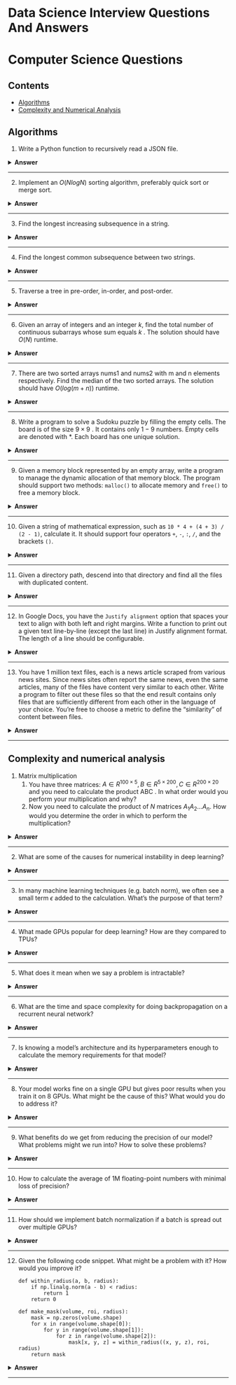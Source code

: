 # Data Science Interview Questions And Answers

# Computer Science Questions

## Contents
- [Algorithms](#algorithms)
- [Complexity and Numerical Analysis](#complexity-and-numerical-analysis)


## Algorithms

1. Write a Python function to recursively read a JSON file.

<details><summary><b>Answer</b></summary>
    
</details>

---

2. Implement an  $O(NlogN)$  sorting algorithm, preferably quick sort or merge sort.

<details><summary><b>Answer</b></summary>
    
</details>

---

3. Find the longest increasing subsequence in a string.

<details><summary><b>Answer</b></summary>
    
</details>

---

4. Find the longest common subsequence between two strings.

<details><summary><b>Answer</b></summary>
    
</details>

---

5. Traverse a tree in pre-order, in-order, and post-order.

<details><summary><b>Answer</b></summary>
    
</details>

---


6. Given an array of integers and an integer $k$, find the total number of continuous subarrays whose sum equals $k$ . The solution should have $O(N)$  runtime.

<details><summary><b>Answer</b></summary>
    
</details>

---


7. There are two sorted arrays nums1  and nums2  with m  and n  elements respectively. Find the median of the two sorted arrays. The solution should have $O(log(m+n))$  runtime.

<details><summary><b>Answer</b></summary>
    
</details>

---


8. Write a program to solve a Sudoku puzzle by filling the empty cells. The board is of the size  $9×9$ . It contains only $1-9$ numbers. Empty cells are denoted with *. Each board has one unique solution.

<details><summary><b>Answer</b></summary>
    
</details>

---


9. Given a memory block represented by an empty array, write a program to manage the dynamic allocation of that memory block. The program should support two methods: `malloc()` to allocate memory and `free()` to free a memory block.

<details><summary><b>Answer</b></summary>
    
</details>

---


10. Given a string of mathematical expression, such as `10 * 4 + (4 + 3) / (2 - 1)`, calculate it. It should support four operators `+`, `-`, `:`, `/`, and the brackets `()`.

<details><summary><b>Answer</b></summary>
    
</details>

---


11. Given a directory path, descend into that directory and find all the files with duplicated content.

<details><summary><b>Answer</b></summary>
    
</details>

---


12. In Google Docs, you have the `Justify alignment` option that spaces your text to align with both left and right margins. Write a function to print out a given text line-by-line (except the last line) in Justify alignment format. The length of a line should be configurable.

<details><summary><b>Answer</b></summary>
    
</details>

---


13. You have 1 million text files, each is a news article scraped from various news sites. Since news sites often report the same news, even the same articles, many of the files have content very similar to each other. Write a program to filter out these files so that the end result contains only files that are sufficiently different from each other in the language of your choice. You’re free to choose a metric to define the “similarity” of content between files.

<details><summary><b>Answer</b></summary>
    
</details>

---




## Complexity and numerical analysis

1. Matrix multiplication
    1. You have three matrices: $A∈R^{100×5},B∈R^{5×200},C∈R^{200×20}$  and you need to calculate the product ABC . In what order would you perform your multiplication and why?
    1. Now you need to calculate the product of $N$  matrices $A_1A_2...A_n$. How would you determine the order in which to perform the multiplication?

<details><summary><b>Answer</b></summary>
    
</details>

---


2. What are some of the causes for numerical instability in deep learning?

<details><summary><b>Answer</b></summary>
    
</details>

---


3. In many machine learning techniques (e.g. batch norm), we often see a small term  $ϵ$  added to the calculation. What’s the purpose of that term?

<details><summary><b>Answer</b></summary>
    
</details>

---


4. What made GPUs popular for deep learning? How are they compared to TPUs?

<details><summary><b>Answer</b></summary>
    
</details>

---


5. What does it mean when we say a problem is intractable?

<details><summary><b>Answer</b></summary>
    
</details>

---


6. What are the time and space complexity for doing backpropagation on a recurrent neural network?

<details><summary><b>Answer</b></summary>
    
</details>

---


7. Is knowing a model’s architecture and its hyperparameters enough to calculate the memory requirements for that model?

<details><summary><b>Answer</b></summary>
    
</details>

---


8. Your model works fine on a single GPU but gives poor results when you train it on 8 GPUs. What might be the cause of this? What would you do to address it?

<details><summary><b>Answer</b></summary>
    
</details>

---


9. What benefits do we get from reducing the precision of our model? What problems might we run into? How to solve these problems?

<details><summary><b>Answer</b></summary>
    
</details>

---


10. How to calculate the average of 1M floating-point numbers with minimal loss of precision?

<details><summary><b>Answer</b></summary>
    
</details>

---


11. How should we implement batch normalization if a batch is spread out over multiple GPUs?

<details><summary><b>Answer</b></summary>
    
</details>

---


12. Given the following code snippet. What might be a problem with it? How would you improve it?

    ```
    def within_radius(a, b, radius):
        if np.linalg.norm(a - b) < radius:
            return 1
        return 0

    def make_mask(volume, roi, radius):
        mask = np.zeros(volume.shape)
        for x in range(volume.shape[0]):
            for y in range(volume.shape[1]):
                for z in range(volume.shape[2]):
                    mask[x, y, z] = within_radius((x, y, z), roi, radius)
        return mask
    ```

<details><summary><b>Answer</b></summary>
    
</details>

---

